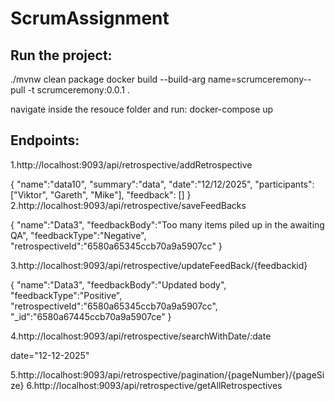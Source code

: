 # ScrumAssignment
Run the project:
-----------------
./mvnw clean package
docker build --build-arg name=scrumceremony--pull -t scrumceremony:0.0.1 .

navigate inside the resouce folder and run:
docker-compose up


Endpoints:
---------
1.http://localhost:9093/api/retrospective/addRetrospective

{
"name":"data10",
"summary":"data",
"date":"12/12/2025",
"participants": ["Viktor", "Gareth", "Mike"],
"feedback": []
} 
2.http://localhost:9093/api/retrospective/saveFeedBacks

{
"name":"Data3",
"feedbackBody":"Too many items piled up in the awaiting QA",
"feedbackType":"Negative",
"retrospectiveId":"6580a65345ccb70a9a5907cc"
}

3.http://localhost:9093/api/retrospective/updateFeedBack/{feedbackid}

{
"name":"Data3",
"feedbackBody":"Updated body",
"feedbackType":"Positive",
"retrospectiveId":"6580a65345ccb70a9a5907cc",
"_id":"6580a67445ccb70a9a5907ce"
}

4.http://localhost:9093/api/retrospective/searchWithDate/:date

date="12-12-2025"

5.http://localhost:9093/api/retrospective/pagination/{pageNumber}/{pageSize}
6.http://localhost:9093/api/retrospective/getAllRetrospectives
